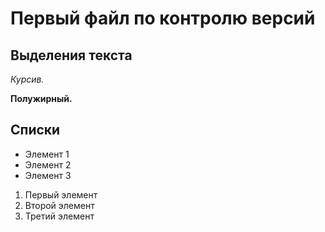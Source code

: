 # Первый файл по контролю версий

## Выделения текста

*Курсив.*

**Полужирный.**

## Списки

* Элемент 1
* Элемент 2
* Элемент 3

1. Первый элемент
2. Второй элемент
3. Третий элемент

